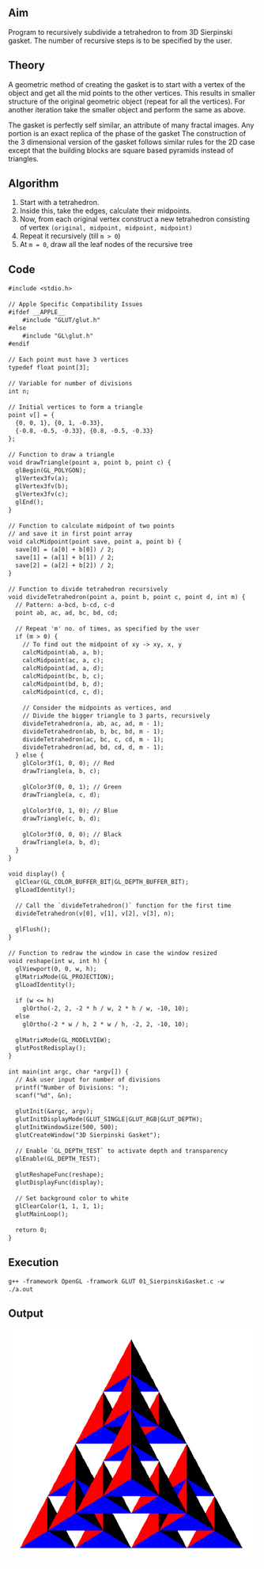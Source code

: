 ## Aim
Program to recursively subdivide a tetrahedron to from 3D Sierpinski gasket. The number of recursive steps is to be specified by the user.

## Theory
A geometric method of creating the gasket is to start with a vertex of the object and get all the mid points to the other vertices. This results in smaller structure of the original geometric object (repeat for all the vertices). For another iteration take the smaller object and perform the same as above.

The gasket is perfectly self similar, an attribute of many fractal images. Any portion is an exact replica of the phase of the gasket The construction of the 3 dimensional version of the gasket follows similar rules for the 2D case except that the building blocks are square based pyramids instead of triangles.

## Algorithm
1. Start with a tetrahedron.
2. Inside this, take the edges, calculate their midpoints.
3. Now, from each original vertex construct a new tetrahedron consisting of vertex `(original, midpoint, midpoint, midpoint)`
4. Repeat it recursively (till `m > 0`)
5. At `m = 0`, draw all the leaf nodes of the recursive tree

## Code
```
#include <stdio.h>

// Apple Specific Compatibility Issues
#ifdef __APPLE__
	#include "GLUT/glut.h"
#else
	#include "GL\glut.h"
#endif

// Each point must have 3 vertices
typedef float point[3];

// Variable for number of divisions
int n;

// Initial vertices to form a triangle
point v[] = {
  {0, 0, 1}, {0, 1, -0.33},
  {-0.8, -0.5, -0.33}, {0.8, -0.5, -0.33}
};

// Function to draw a triangle
void drawTriangle(point a, point b, point c) {
  glBegin(GL_POLYGON);
  glVertex3fv(a);
  glVertex3fv(b);
  glVertex3fv(c);
  glEnd();
}

// Function to calculate midpoint of two points
// and save it in first point array
void calcMidpoint(point save, point a, point b) {
  save[0] = (a[0] + b[0]) / 2;
  save[1] = (a[1] + b[1]) / 2;
  save[2] = (a[2] + b[2]) / 2;
}

// Function to divide tetrahedron recursively
void divideTetrahedron(point a, point b, point c, point d, int m) {
  // Pattern: a-bcd, b-cd, c-d
  point ab, ac, ad, bc, bd, cd;

  // Repeat 'm' no. of times, as specified by the user
  if (m > 0) {
    // To find out the midpoint of xy -> xy, x, y
    calcMidpoint(ab, a, b);
    calcMidpoint(ac, a, c);
    calcMidpoint(ad, a, d);
    calcMidpoint(bc, b, c);
    calcMidpoint(bd, b, d);
    calcMidpoint(cd, c, d);

    // Consider the midpoints as vertices, and
    // Divide the bigger triangle to 3 parts, recursively
    divideTetrahedron(a, ab, ac, ad, m - 1);
    divideTetrahedron(ab, b, bc, bd, m - 1);
    divideTetrahedron(ac, bc, c, cd, m - 1);
    divideTetrahedron(ad, bd, cd, d, m - 1);
  } else {
    glColor3f(1, 0, 0); // Red
    drawTriangle(a, b, c);

    glColor3f(0, 0, 1); // Green
    drawTriangle(a, c, d);

    glColor3f(0, 1, 0); // Blue
    drawTriangle(c, b, d);

    glColor3f(0, 0, 0); // Black
    drawTriangle(a, b, d);
  }
}

void display() {
  glClear(GL_COLOR_BUFFER_BIT|GL_DEPTH_BUFFER_BIT);
  glLoadIdentity();

  // Call the `divideTetrahedron()` function for the first time
  divideTetrahedron(v[0], v[1], v[2], v[3], n);

  glFlush();
}

// Function to redraw the window in case the window resized
void reshape(int w, int h) {
  glViewport(0, 0, w, h);
  glMatrixMode(GL_PROJECTION);
  glLoadIdentity();

  if (w <= h)
    glOrtho(-2, 2, -2 * h / w, 2 * h / w, -10, 10);
  else
    glOrtho(-2 * w / h, 2 * w / h, -2, 2, -10, 10);

  glMatrixMode(GL_MODELVIEW);
  glutPostRedisplay();
}

int main(int argc, char *argv[]) {
  // Ask user input for number of divisions
  printf("Number of Divisions: ");
  scanf("%d", &n);

  glutInit(&argc, argv);
  glutInitDisplayMode(GLUT_SINGLE|GLUT_RGB|GLUT_DEPTH);
  glutInitWindowSize(500, 500);
  glutCreateWindow("3D Sierpinski Gasket");

  // Enable `GL_DEPTH_TEST` to activate depth and transparency
  glEnable(GL_DEPTH_TEST);

  glutReshapeFunc(reshape);
  glutDisplayFunc(display);

  // Set background color to white
  glClearColor(1, 1, 1, 1);
  glutMainLoop();

  return 0;
}
```

## Execution
```
g++ -framework OpenGL -framwork GLUT 01_SierpinskiGasket.c -w
./a.out
```

## Output
![Sierpinski Gasket](SierpinskiGasket-Output.png)
